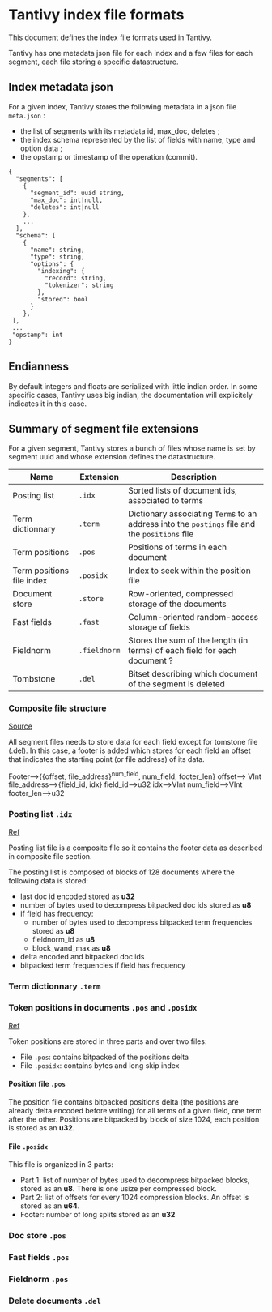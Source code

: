 # Tantivy index file formats
This document defines the index file formats used in Tantivy. 

Tantivy has one metadata json file for each index and a few files for each segment, each file storing a specific datastructure.

## Index metadata json
For a given index, Tantivy stores the following metadata in a json file `meta.json` :
- the list of segments with its metadata id, max_doc, deletes ;
- the index schema represented by the list of fields with name, type and option data ;
- the opstamp or timestamp of the operation (commit).

```
{
  "segments": [
    {
      "segment_id": uuid string,
      "max_doc": int|null,
      "deletes": int|null
    },
    ...
  ],
  "schema": [
    {
      "name": string,
      "type": string,
      "options": {
        "indexing": {
          "record": string,
          "tokenizer": string
        },
        "stored": bool
      }
    },
 ],
 ...
 "opstamp": int
}
```


## Endianness
By default integers and floats are serialized with little indian order. In some specific cases, Tantivy uses big indian, the documentation will explicitely indicates it in this case.


## Summary of segment file extensions
For a given segment, Tantivy stores a bunch of files whose name is set by segment uuid and whose extension defines the datastructure.

| Name | Extension | Description |
| --- | --- | --- |
| Posting list | `.idx` | Sorted lists of document ids, associated to terms |
| Term dictionnary | `.term` | Dictionary associating `Term`s to an address into the `postings` file and the `positions` file |
| Term positions | `.pos` | Positions of terms in each document |
| Term positions file index | `.posidx` | Index to seek within the position file |
| Document store | `.store` | Row-oriented, compressed storage of the documents |
| Fast fields | `.fast` | Column-oriented random-access storage of fields |
| Fieldnorm | `.fieldnorm` | Stores the sum  of the length (in terms) of each field for each document ? |
| Tombstone | `.del` | Bitset describing which document of the segment is deleted  |


### Composite file structure
[Source](../../src/common/composite_file.rs)

All segment files needs to store data for each field except for tomstone file (.del). In this case, a footer is added which stores for each field an offset that indicates the starting point (or file address) of its data.

Footer-->{{offset, file_address}<sup>num_field</sup>, num_field, footer_len}
offset--> VInt
file_address-->{field_id, idx}
field_id-->u32
idx-->VInt
num_field-->VInt
footer_len-->u32


### Posting list `.idx`
[Ref](../../src/postings/serializer.rs)

Posting list file is a composite file so it contains the footer data as described in composite file section.

The posting list is composed of blocks of 128 documents where the following data is stored:
- last doc id encoded stored as **u32**
- number of bytes used to decompress bitpacked doc ids stored as **u8**
- if field has frequency: 
  - number of bytes used to decompress bitpacked term frequencies stored as **u8**
  - fieldnorm_id as **u8**
  - block_wand_max as **u8**
- delta encoded and bitpacked doc ids
- bitpacked term frequencies if field has frequency


### Term dictionnary `.term`

### Token positions in documents `.pos` and `.posidx`
[Ref](../../src/positions/serializer.rs)


Token positions are stored in three parts and over two files:
- File `.pos`: contains bitpacked of the positions delta
- File `.posidx`: contains bytes and long skip index


#### Position file `.pos`
The position file contains bitpacked positions delta (the positions are already delta encoded before writing) for all terms of a given field, one term after the other. 
Positions are bitpacked by block of size 1024, each position is stored as an **u32**.


#### File `.posidx`
This file is organized in 3 parts:
- Part 1: list of number of bytes used to decompress bitpacked blocks, stored as an **u8**. There is one usize per compressed block.
- Part 2: list of offsets for every 1024 compression blocks. An offset is stored as an **u64**.  
- Footer: number of long splits stored as an **u32**  


### Doc store `.pos`

### Fast fields `.pos`

### Fieldnorm `.pos`

### Delete documents `.del`



